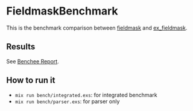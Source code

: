 # FieldmaskBenchmark

This is the benchmark comparison between [fieldmask](https://github.com/seniverse/fieldmask) and [ex_fieldmask](https://github.com/seniverse/ex_fieldmask).

## Results

See [Benchee Report](./results).

## How to run it

- `mix run bench/integrated.exs`: for integrated benchmark
- `mix run bench/parser.exs`: for parser only
